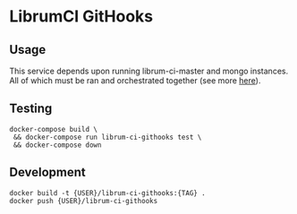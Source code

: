 LibrumCI GitHooks
==========

## Usage

This service depends upon running librum-ci-master and mongo instances. All of which
must be ran and orchestrated together (see more [here](./../README.md)).

## Testing
````
docker-compose build \
 && docker-compose run librum-ci-githooks test \
 && docker-compose down
````

## Development
````
docker build -t {USER}/librum-ci-githooks:{TAG} .
docker push {USER}/librum-ci-githooks
````
